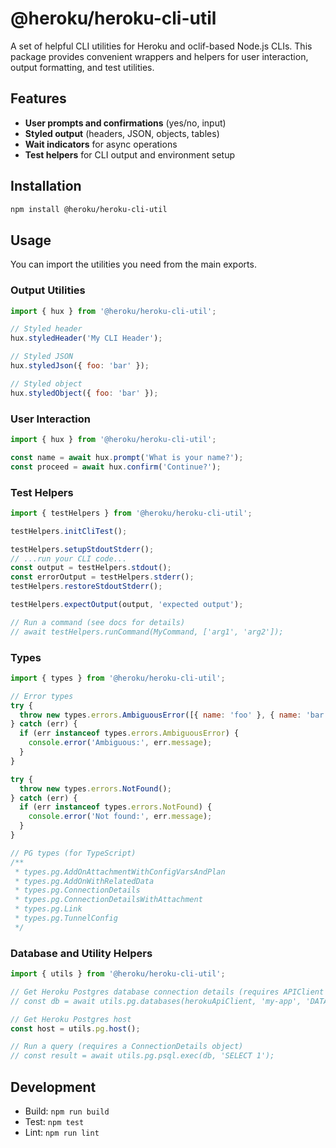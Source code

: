 # @heroku/heroku-cli-util

A set of helpful CLI utilities for Heroku and oclif-based Node.js CLIs. This
package provides convenient wrappers and helpers for user interaction, output
formatting, and test utilities.

## Features

- **User prompts and confirmations** (yes/no, input)
- **Styled output** (headers, JSON, objects, tables)
- **Wait indicators** for async operations
- **Test helpers** for CLI output and environment setup

## Installation

```bash
npm install @heroku/heroku-cli-util
```

## Usage

You can import the utilities you need from the main exports.

### Output Utilities

```js
import { hux } from '@heroku/heroku-cli-util';

// Styled header
hux.styledHeader('My CLI Header');

// Styled JSON
hux.styledJson({ foo: 'bar' });

// Styled object
hux.styledObject({ foo: 'bar' });
```

### User Interaction

```js
import { hux } from '@heroku/heroku-cli-util';

const name = await hux.prompt('What is your name?');
const proceed = await hux.confirm('Continue?');
```

### Test Helpers

```js
import { testHelpers } from '@heroku/heroku-cli-util';

testHelpers.initCliTest();

testHelpers.setupStdoutStderr();
// ...run your CLI code...
const output = testHelpers.stdout();
const errorOutput = testHelpers.stderr();
testHelpers.restoreStdoutStderr();

testHelpers.expectOutput(output, 'expected output');

// Run a command (see docs for details)
// await testHelpers.runCommand(MyCommand, ['arg1', 'arg2']);
```

### Types

```js
import { types } from '@heroku/heroku-cli-util';

// Error types
try {
  throw new types.errors.AmbiguousError([{ name: 'foo' }, { name: 'bar' }], 'addon');
} catch (err) {
  if (err instanceof types.errors.AmbiguousError) {
    console.error('Ambiguous:', err.message);
  }
}

try {
  throw new types.errors.NotFound();
} catch (err) {
  if (err instanceof types.errors.NotFound) {
    console.error('Not found:', err.message);
  }
}

// PG types (for TypeScript)
/**
 * types.pg.AddOnAttachmentWithConfigVarsAndPlan
 * types.pg.AddOnWithRelatedData
 * types.pg.ConnectionDetails
 * types.pg.ConnectionDetailsWithAttachment
 * types.pg.Link
 * types.pg.TunnelConfig
 */
```

### Database and Utility Helpers

```js
import { utils } from '@heroku/heroku-cli-util';

// Get Heroku Postgres database connection details (requires APIClient from @heroku-cli/command)
// const db = await utils.pg.databases(herokuApiClient, 'my-app', 'DATABASE_URL');

// Get Heroku Postgres host
const host = utils.pg.host();

// Run a query (requires a ConnectionDetails object)
// const result = await utils.pg.psql.exec(db, 'SELECT 1');
```

## Development

- Build: `npm run build`
- Test: `npm test`
- Lint: `npm run lint`
